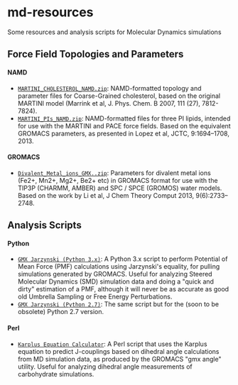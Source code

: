 # md-resources
Some resources and analysis scripts for Molecular Dynamics simulations

## Force Field Topologies and Parameters
#### NAMD
- [`MARTINI_CHOLESTEROL_NAMD.zip`](MARTINI_CHOLESTEROL_NAMD.zip): NAMD-formatted topology and parameter files for Coarse-Grained cholesterol, based on the original MARTINI model (Marrink et al, J. Phys. Chem. B 2007, 111 (27),  7812-7824).
- [`MARTINI_PIs_NAMD.zip`](MARTINI_PIs_NAMD.zip): NAMD-formatted files for three PI lipids, intended for use with the MARTINI and PACE force fields.  Based on the equivalent GROMACS parameters, as presented in Lopez et al, JCTC, 9:1694–1708, 2013.

#### GROMACS
- [`Divalent_Metal_ions_GMX..zip`](Divalent_Metal_ions_GMX..zip): Parameters for divalent metal ions (Fe2+, Mn2+, Mg2+, Be2+ etc) in GROMACS format for use with the TIP3P (CHARMM, AMBER) and SPC / SPCE (GROMOS) water models.  Based on the work by Li et al, J Chem Theory Comput 2013, 9(6):2733–2748.

## Analysis Scripts
#### Python
- [`GMX Jarzynski (Python 3.x)`](gmx_jarzynski_py3.py): A Python 3.x script to perform Potential of Mean Force (PMF) calculations using Jarzynski's equality, for pulling simulations generated by GROMACS.  Useful for analyzing Steered Molecular Dynamics (SMD) simulation data and doing a "quick and dirty" estimation of a PMF, although it will never be as accurate as good old Umbrella Sampling or Free Energy Perturbations.
- [`GMX Jarzynski (Python 2.7)`](gmx_jarzynski_py2.7.py): The same script but for the (soon to be obsolete) Python 2.7 version.

#### Perl
- [`Karplus Equation Calculator`](karplus_couplings.pl): A Perl script that uses the Karplus equation to predict J-couplings based on dihedral angle calculations from MD simulation data, as produced by the GROMACS "gmx angle" utility.  Useful for analyzing dihedral angle measurements of carbohydrate simulations.
